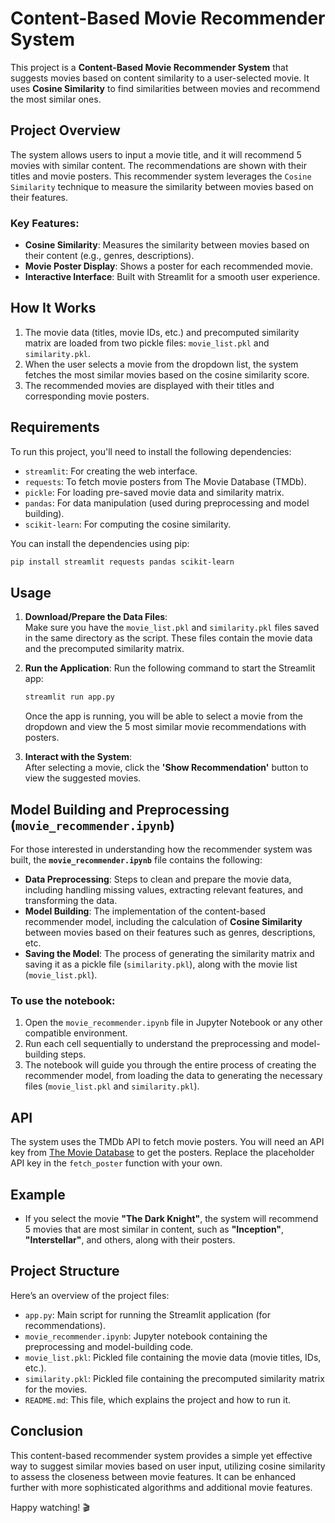 # Content-Based Movie Recommender System

This project is a **Content-Based Movie Recommender System** that suggests movies based on content similarity to a user-selected movie. It uses **Cosine Similarity** to find similarities between movies and recommend the most similar ones.

## Project Overview

The system allows users to input a movie title, and it will recommend 5 movies with similar content. The recommendations are shown with their titles and movie posters. This recommender system leverages the `Cosine Similarity` technique to measure the similarity between movies based on their features.

### Key Features:
- **Cosine Similarity**: Measures the similarity between movies based on their content (e.g., genres, descriptions).
- **Movie Poster Display**: Shows a poster for each recommended movie.
- **Interactive Interface**: Built with Streamlit for a smooth user experience.

## How It Works

1. The movie data (titles, movie IDs, etc.) and precomputed similarity matrix are loaded from two pickle files: `movie_list.pkl` and `similarity.pkl`.
2. When the user selects a movie from the dropdown list, the system fetches the most similar movies based on the cosine similarity score.
3. The recommended movies are displayed with their titles and corresponding movie posters.

## Requirements

To run this project, you'll need to install the following dependencies:

- `streamlit`: For creating the web interface.
- `requests`: To fetch movie posters from The Movie Database (TMDb).
- `pickle`: For loading pre-saved movie data and similarity matrix.
- `pandas`: For data manipulation (used during preprocessing and model building).
- `scikit-learn`: For computing the cosine similarity.

You can install the dependencies using pip:

```bash
pip install streamlit requests pandas scikit-learn
```

## Usage

1. **Download/Prepare the Data Files**:  
   Make sure you have the `movie_list.pkl` and `similarity.pkl` files saved in the same directory as the script. These files contain the movie data and the precomputed similarity matrix.

2. **Run the Application**:
   Run the following command to start the Streamlit app:

   ```bash
   streamlit run app.py
   ```

   Once the app is running, you will be able to select a movie from the dropdown and view the 5 most similar movie recommendations with posters.

3. **Interact with the System**:  
   After selecting a movie, click the **'Show Recommendation'** button to view the suggested movies.

## Model Building and Preprocessing (`movie_recommender.ipynb`)

For those interested in understanding how the recommender system was built, the **`movie_recommender.ipynb`** file contains the following:

- **Data Preprocessing**: Steps to clean and prepare the movie data, including handling missing values, extracting relevant features, and transforming the data.
- **Model Building**: The implementation of the content-based recommender model, including the calculation of **Cosine Similarity** between movies based on their features such as genres, descriptions, etc.
- **Saving the Model**: The process of generating the similarity matrix and saving it as a pickle file (`similarity.pkl`), along with the movie list (`movie_list.pkl`).

### To use the notebook:
1. Open the `movie_recommender.ipynb` file in Jupyter Notebook or any other compatible environment.
2. Run each cell sequentially to understand the preprocessing and model-building steps.
3. The notebook will guide you through the entire process of creating the recommender model, from loading the data to generating the necessary files (`movie_list.pkl` and `similarity.pkl`).

## API

The system uses the TMDb API to fetch movie posters. You will need an API key from [The Movie Database](https://www.themoviedb.org/) to get the posters. Replace the placeholder API key in the `fetch_poster` function with your own.

## Example

- If you select the movie **"The Dark Knight"**, the system will recommend 5 movies that are most similar in content, such as **"Inception"**, **"Interstellar"**, and others, along with their posters.

## Project Structure

Here’s an overview of the project files:

- `app.py`: Main script for running the Streamlit application (for recommendations).
- `movie_recommender.ipynb`: Jupyter notebook containing the preprocessing and model-building code.
- `movie_list.pkl`: Pickled file containing the movie data (movie titles, IDs, etc.).
- `similarity.pkl`: Pickled file containing the precomputed similarity matrix for the movies.
- `README.md`: This file, which explains the project and how to run it.

## Conclusion

This content-based recommender system provides a simple yet effective way to suggest similar movies based on user input, utilizing cosine similarity to assess the closeness between movie features. It can be enhanced further with more sophisticated algorithms and additional movie features.

Happy watching! 🎬

